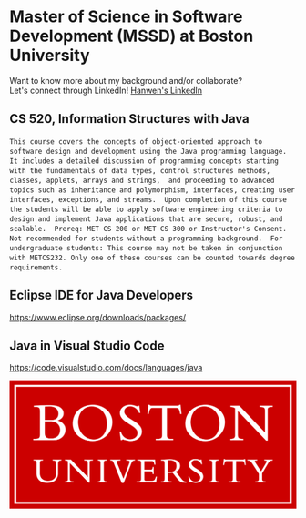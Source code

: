 # Master of Science in Software Development (MSSD) at Boston University

Want to know more about my background and/or collaborate?\
Let's connect through LinkedIn!
[Hanwen's LinkedIn](https://www.linkedin.com/in/hanwenzhang123)

## CS 520, Information Structures with Java
`This course covers the concepts of object-oriented approach to software design and development using the Java programming language. 
It includes a detailed discussion of programming concepts starting with the fundamentals of data types, control structures methods, classes, applets, arrays and strings, 
and proceeding to advanced topics such as inheritance and polymorphism, interfaces, creating user interfaces, exceptions, and streams. 
Upon completion of this course the students will be able to apply software engineering criteria to design and implement Java applications that are secure, robust, and scalable. 
Prereq: MET CS 200 or MET CS 300 or Instructor's Consent. Not recommended for students without a programming background. 
For undergraduate students: This course may not be taken in conjunction with METCS232. Only one of these courses can be counted towards degree requirements.`

## Eclipse IDE for Java Developers
https://www.eclipse.org/downloads/packages/
## Java in Visual Studio Code
https://code.visualstudio.com/docs/languages/java

![Boston University Logo]( BU-logo.png "Boston University Logo" )
